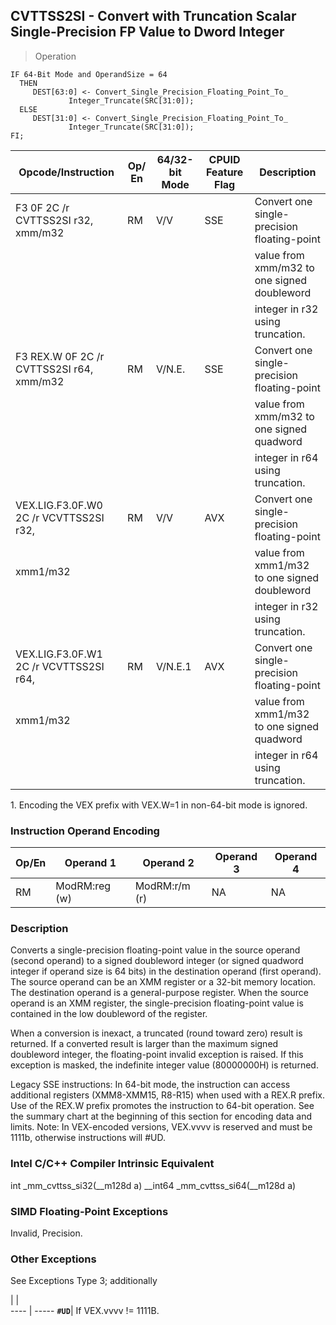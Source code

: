 ## CVTTSS2SI - Convert with Truncation Scalar Single-Precision FP Value to Dword Integer

> Operation

``` slim
IF 64-Bit Mode and OperandSize = 64
  THEN
     DEST[63:0] <- Convert_Single_Precision_Floating_Point_To_
             Integer_Truncate(SRC[31:0]);
  ELSE
     DEST[31:0] <- Convert_Single_Precision_Floating_Point_To_
             Integer_Truncate(SRC[31:0]);
FI;

```

 Opcode/Instruction                      | Op/ En| 64/32-bit Mode| CPUID Feature Flag| Description                                 
 ---  | --- | --- | --- | ---
 F3 0F 2C /r CVTTSS2SI r32, xmm/m32      | RM    | V/V           | SSE               | Convert one single-precision floating-point 
                                         |       |               |                   | value from xmm/m32 to one signed doubleword 
                                         |       |               |                   | integer in r32 using truncation.            
 F3 REX.W 0F 2C /r CVTTSS2SI r64, xmm/m32| RM    | V/N.E.        | SSE               | Convert one single-precision floating-point 
                                         |       |               |                   | value from xmm/m32 to one signed quadword   
                                         |       |               |                   | integer in r64 using truncation.            
 VEX.LIG.F3.0F.W0 2C /r VCVTTSS2SI r32,  | RM    | V/V           | AVX               | Convert one single-precision floating-point 
 xmm1/m32                                |       |               |                   | value from xmm1/m32 to one signed doubleword
                                         |       |               |                   | integer in r32 using truncation.            
 VEX.LIG.F3.0F.W1 2C /r VCVTTSS2SI r64,  | RM    | V/N.E.1       | AVX               | Convert one single-precision floating-point 
 xmm1/m32                                |       |               |                   | value from xmm1/m32 to one signed quadword  
                                         |       |               |                   | integer in r64 using truncation.            
<aside class="notification">
1. Encoding the VEX prefix with VEX.W=1 in non-64-bit mode is ignored.
</aside>


### Instruction Operand Encoding
 Op/En| Operand 1    | Operand 2    | Operand 3| Operand 4
 ---  | --- | --- | --- | ---
 RM   | ModRM:reg (w)| ModRM:r/m (r)| NA       | NA       

### Description
Converts a single-precision floating-point value in the source operand (second
operand) to a signed doubleword integer (or signed quadword integer if operand
size is 64 bits) in the destination operand (first operand). The source operand
can be an XMM register or a 32-bit memory location. The destination operand
is a general-purpose register. When the source operand is an XMM register, the
single-precision floating-point value is contained in the low doubleword of
the register.

When a conversion is inexact, a truncated (round toward zero) result is returned.
If a converted result is larger than the maximum signed doubleword integer,
the floating-point invalid exception is raised. If this exception is masked,
the indefinite integer value (80000000H) is returned.

Legacy SSE instructions: In 64-bit mode, the instruction can access additional
registers (XMM8-XMM15, R8-R15) when used with a REX.R prefix. Use of the REX.W
prefix promotes the instruction to 64-bit operation. See the summary chart at
the beginning of this section for encoding data and limits. Note: In VEX-encoded
versions, VEX.vvvv is reserved and must be 1111b, otherwise instructions will
#UD.



### Intel C/C++ Compiler Intrinsic Equivalent
int _mm_cvttss_si32(__m128d a) __int64 _mm_cvttss_si64(__m128d a)


### SIMD Floating-Point Exceptions
Invalid, Precision.


### Other Exceptions
See Exceptions Type 3; additionally

   | |  
---- | -----
 **``#UD``**| If VEX.vvvv != 1111B.
